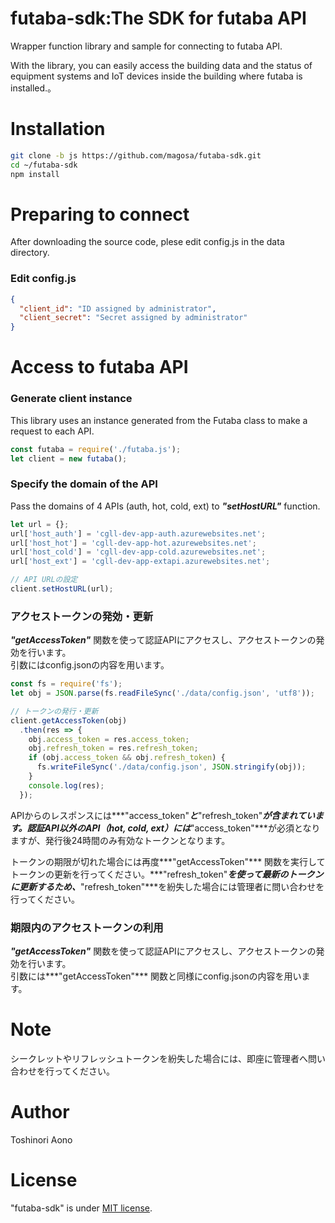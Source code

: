 # futaba-sdk:The SDK for futaba API

Wrapper function library and sample for connecting to futaba API.

With the library, you can easily access the building data and the status of equipment systems and IoT devices inside the building where futaba is installed.。

# Installation

```bash
git clone -b js https://github.com/magosa/futaba-sdk.git
cd ~/futaba-sdk
npm install
```

# Preparing to connect

After downloading the source code, plese edit config.js in the data directory.

### Edit config.js

```Javascript:config.json
{
  "client_id": "ID assigned by administrator",
  "client_secret": "Secret assigned by administrator"
}
```

# Access to futaba API

### Generate client instance

This library uses an instance generated from the Futaba class to make a request to each API.

```Javascript:futaba_hot_sample.js
const futaba = require('./futaba.js');
let client = new futaba();
```

### Specify the domain of the API

Pass the domains of 4 APIs (auth, hot, cold, ext)  to ***"setHostURL"*** function.

```Javascript:futaba_hot_sample.js
let url = {};
url['host_auth'] = 'cgll-dev-app-auth.azurewebsites.net';
url['host_hot'] = 'cgll-dev-app-hot.azurewebsites.net';
url['host_cold'] = 'cgll-dev-app-cold.azurewebsites.net';
url['host_ext'] = 'cgll-dev-app-extapi.azurewebsites.net';

// API URLの設定
client.setHostURL(url);
```

### アクセストークンの発効・更新

***"getAccessToken"*** 関数を使って認証APIにアクセスし、アクセストークンの発効を行います。  
引数にはconfig.jsonの内容を用います。

```Javascript:futaba_hot_sample.js
const fs = require('fs');
let obj = JSON.parse(fs.readFileSync('./data/config.json', 'utf8'));

// トークンの発行・更新
client.getAccessToken(obj)
  .then(res => {
    obj.access_token = res.access_token;
    obj.refresh_token = res.refresh_token;
    if (obj.access_token && obj.refresh_token) {
      fs.writeFileSync('./data/config.json', JSON.stringify(obj));
    }
    console.log(res);
  });
```

APIからのレスポンスには***"access_token"***と***"refresh_token"***が含まれています。認証API以外のAPI（hot, cold, ext）には***"access_token"***が必須となりますが、発行後24時間のみ有効なトークンとなります。

トークンの期限が切れた場合には再度***"getAccessToken"*** 関数を実行してトークンの更新を行ってください。***"refresh_token"***を使って最新のトークンに更新するため、***"refresh_token"***を紛失した場合には管理者に問い合わせを行ってください。

### 期限内のアクセストークンの利用

***"getAccessToken"*** 関数を使って認証APIにアクセスし、アクセストークンの発効を行います。  
引数には***"getAccessToken"*** 関数と同様にconfig.jsonの内容を用います。

# Note

シークレットやリフレッシュトークンを紛失した場合には、即座に管理者へ問い合わせを行ってください。

# Author

Toshinori Aono

# License

"futaba-sdk" is under [MIT license](https://en.wikipedia.org/wiki/MIT_License).
